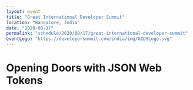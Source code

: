 ```yaml
---
layout: event
title: "Great International Developer Summit"
location: "Bangalore, India"
date: "2020-08-17"
permalink: "schedule/2020/08/17/great-international-developer-summit"
eventLogo: "https://developersummit.com/india/img/GIDSLogo.svg"
---
```

# Opening Doors with JSON Web Tokens
